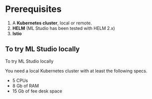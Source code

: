 # Prerequisites

1. A **Kubernetes cluster**, local or remote.
2. **HELM** \(ML Studio has been tested with HELM 2.x\)
3. **Istio**

## ​To try ML Studio locally

To try ML Studio locally

You need a local Kubernetes cluster with at least the following specs.

* 5 CPUs
* 8 Gb of RAM
* 15 Gb of fee desk space



